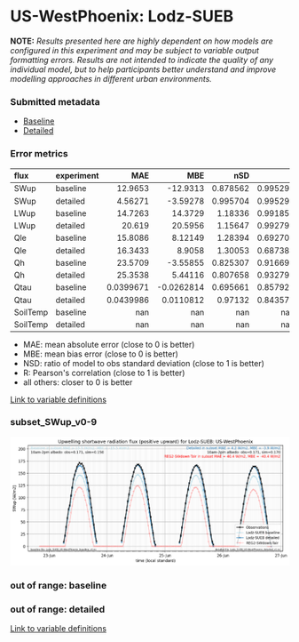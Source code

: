 # US-WestPhoenix: Lodz-SUEB

**NOTE:** *Results presented here are highly dependent on how models are configured in this experiment and may be subject to variable output formatting errors. Results are not intended to indicate the quality of any individual model, but to help participants better understand and improve modelling approaches in different urban environments.*

### Submitted metadata

- [Baseline](Lodz-SUEB_US-WestPhoenix_baseline_attrs.md)
- [Detailed](Lodz-SUEB_US-WestPhoenix_detailed_attrs.md)

### Error metrics

| flux     | experiment   |         MAE |         MBE |        nSD |          R |          5th |         95th |        RMSE |       cRMSE |        AMBE |        1-nSD |          1-R |   nSkewness |    nKurtosis |     Overlap |
|:---------|:-------------|------------:|------------:|-----------:|-----------:|-------------:|-------------:|------------:|------------:|------------:|-------------:|-------------:|------------:|-------------:|------------:|
| SWup     | baseline     |  12.9653    | -12.9313    |   0.878562 |   0.995295 |   3.262      |  22.3        |  15.1001    |   0.151704  |  12.9313    |   0.121438   |   0.00470489 |   0.0701859 |   0.00631573 |   0.116991  |
| SWup     | detailed     |   4.56271   |  -3.59278   |   0.995704 |   0.995295 |   2.854      |   3.14       |   6.14062   |   0.0968908 |   3.59278   |   0.00429619 |   0.00470489 |   0.0701856 |   0.00631572 |   0.0856691 |
| LWup     | baseline     |  14.7263    |  14.3729    |   1.18336  |   0.991858 |   2.13099    |  54.508      |  22.9484    |   0.229983  |  14.3729    |   0.183361   |   0.0081425  |   0.611161  |   0.786077   |   0.0528395 |
| LWup     | detailed     |  20.619     |  20.5956    |   1.15647  |   0.992792 |  11.226      |  57.2327     |  25.9463    |   0.202869  |  20.5956    |   0.156471   |   0.00720839 |   0.60697   |   0.759386   |   0.0811011 |
| Qle      | baseline     |  15.8086    |   8.12149   |   1.28394  |   0.692701 |   3.92327    |  15.1773     |  26.6207    |   0.932591  |   8.12149   |   0.283938   |   0.307299   |   0.161175  |   0.0764358  |   0.350584  |
| Qle      | detailed     |  16.3433    |   8.9058    |   1.30053  |   0.687383 |   4.06457    |  16.0695     |  27.3303    |   0.950505  |   8.9058    |   0.300535   |   0.312617   |   0.169915  |   0.0542864  |   0.400656  |
| Qh       | baseline     |  23.5709    |  -3.55855   |   0.825307 |   0.916697 |  18.6637     |  28.6716     |  37.4882    |   0.4099    |   3.55855   |   0.174691   |   0.0833028  |   0.205207  |   1.20362    |   0.300809  |
| Qh       | detailed     |  25.3538    |   5.44116   |   0.807658 |   0.932799 |  21.7867     |  23.8617     |  35.1572    |   0.381505  |   5.44116   |   0.192339   |   0.0672008  |   0.0447054 |   0.216222   |   0.435231  |
| Qtau     | baseline     |   0.0399671 |  -0.0262814 |   0.695661 |   0.857924 |   0.00246313 |   0.0901216  |   0.0646992 |   0.538791  |   0.0262814 |   0.30434    |   0.142076   |   0.0962216 |   0.165828   |   0.139255  |
| Qtau     | detailed     |   0.0439986 |   0.0110812 |   0.97132  |   0.843578 |   0.00536549 |   0.00501841 |   0.0615745 |   0.551992  |   0.0110812 |   0.0286811  |   0.156422   |   0.124731  |   0.268914   |   0.20284   |
| SoilTemp | baseline     | nan         | nan         | nan        | nan        | nan          | nan          | nan         | nan         | nan         | nan          | nan          | nan         | nan          | nan         |
| SoilTemp | detailed     | nan         | nan         | nan        | nan        | nan          | nan          | nan         | nan         | nan         | nan          | nan          | nan         | nan          | nan         |

 - MAE: mean absolute error (close to 0 is better)
 - MBE: mean bias error (close to 0 is better)
 - NSD: ratio of model to obs standard deviation (close to 1 is better)
 - R: Pearson's correlation (close to 1 is better)
 - all others: closer to 0 is better

[Link to variable definitions](../modelattrs/variable_definitions.md)

### <a name="subset_swup_v0-9"></a>subset_SWup_v0-9
[![Lodz-SUEB_US-WestPhoenix_subset_SWup_v0-9.png](Lodz-SUEB_US-WestPhoenix_subset_SWup_v0-9.png)](Lodz-SUEB_US-WestPhoenix_subset_SWup_v0-9.png)

### out of range: baseline


### out of range: detailed



[Link to variable definitions](../modelattrs/variable_definitions.md)

